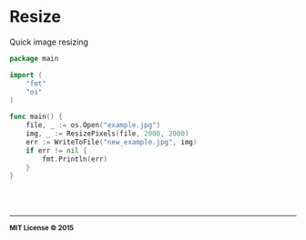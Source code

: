 # Resize

Quick image resizing

```go
package main

import (
	"fmt"
	"os"
)

func main() {
	file, _ := os.Open("example.jpg")
	img, _ := ResizePixels(file, 2000, 2000)
	err := WriteToFile("new_example.jpg", img)
	if err != nil {
		fmt.Println(err)
	}
}
```

<br>
<br>

<hr>
<small>
<strong>MIT License &copy; 2015</strong>
</small>